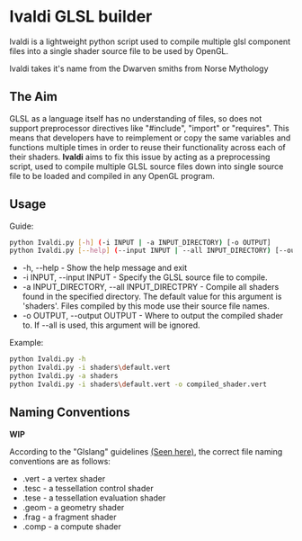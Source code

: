 # Ivaldi GLSL builder
Ivaldi is a lightweight python script used to compile multiple glsl component files into a single shader source file to be used by OpenGL.

Ivaldi takes it's name from the Dwarven smiths from Norse Mythology

## The Aim
GLSL as a language itself has no understanding of files, so does not support preprocessor directives like "#include", "import" or "requires". This means that developers have to reimplement or copy the same variables and functions multiple times in order to reuse their functionality across each of their shaders. **Ivaldi** aims to fix this issue by acting as a preprocessing script, used to compile multiple GLSL source files down into single source file to be loaded and compiled in any OpenGL program.

## Usage
Guide:
```bash
python Ivaldi.py [-h] (-i INPUT | -a INPUT_DIRECTORY) [-o OUTPUT]
python Ivaldi.py [--help] (--input INPUT | --all INPUT_DIRECTORY) [--output OUTPUT]
```
* -h, --help - Show the help message and exit
* -i INPUT, --input INPUT - Specify the GLSL source file to compile.
* -a INPUT_DIRECTORY, --all INPUT_DIRECTPRY - Compile all shaders found in the specified directory. The default value for this argument is 'shaders'. Files compiled by this mode use their source file names.
* -o OUTPUT, --output OUTPUT - Where to output the compiled shader to. If --all is used, this argument will be ignored.

Example:
```bash
python Ivaldi.py -h
python Ivaldi.py -i shaders\default.vert
python Ivaldi.py -a shaders
python Ivaldi.py -i shaders\default.vert -o compiled_shader.vert
```

## Naming Conventions
**WIP**

According to the "Glslang" guidelines [(Seen here)](https://www.khronos.org/opengles/sdk/tools/Reference-Compiler/), the correct file naming conventions are as follows:
* .vert - a vertex shader
* .tesc - a tessellation control shader
* .tese - a tessellation evaluation shader
* .geom - a geometry shader
* .frag - a fragment shader
* .comp - a compute shader

